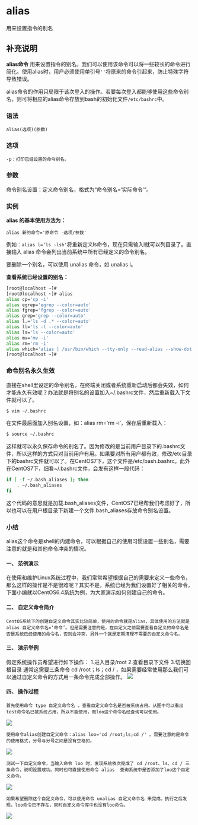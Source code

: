 alias
===

用来设置指令的别名

## 补充说明

**alias命令** 用来设置指令的别名。我们可以使用该命令可以将一些较长的命令进行简化。使用alias时，用户必须使用单引号`''`将原来的命令引起来，防止特殊字符导致错误。

alias命令的作用只局限于该次登入的操作。若要每次登入都能够使用这些命令别名，则可将相应的alias命令存放到bash的初始化文件`/etc/bashrc`中。

### 语法  

```
alias(选项)(参数)
```

### 选项  

```
-p：打印已经设置的命令别名。
```

### 参数  

命令别名设置：定义命令别名，格式为“命令别名=‘实际命令’”。

### 实例  

 **alias 的基本使用方法为：** 

```
alias 新的命令='原命令 -选项/参数'
```

例如：`alias l=‘ls -lsh'`将重新定义ls命令，现在只需输入l就可以列目录了。直接输入 alias 命令会列出当前系统中所有已经定义的命令别名。

要删除一个别名，可以使用 unalias 命令，如 unalias l。

 **查看系统已经设置的别名：** 

```bash
[root@localhost ~]# 
[root@localhost ~]# alias
alias cp='cp -i'
alias egrep='egrep --color=auto'
alias fgrep='fgrep --color=auto'
alias grep='grep --color=auto'
alias l.='ls -d .* --color=auto'
alias ll='ls -l --color=auto'
alias ls='ls --color=auto'
alias mv='mv -i'
alias rm='rm -i'
alias which='alias | /usr/bin/which --tty-only --read-alias --show-dot --show-tilde'
[root@localhost ~]# 

```
### 命令别名永久生效
直接在shell里设定的命令别名，在终端关闭或者系统重新启动后都会失效，如何才能永久有效呢？办法就是将别名的设置加入~/.bashrc文件，然后重新载入下文件就可以了。
```bash
$ vim ~/.bashrc
```
在文件最后面加入别名设置，如：alias rm=’rm -i’，保存后重新载入：
```bash
$ source ~/.bashrc
```
这样就可以永久保存命令的别名了。因为修改的是当前用户目录下的.bashrc文件，所以这样的方式只对当前用户有用。如果要对所有用户都有效，修改/etc目录下的bashrc文件就可以了。在CentOS7下，这个文件是/etc/bash.bashrc。此外在CentOS7下，细看~/.bashrc文件，会发有这样一段代码：
```bash
if [ -f ~/.bash_aliases ]; then
    . ~/.bash_aliases
fi
```

这个代码的意思就是加载.bash_aliases文件，CentOS7已经帮我们考虑好了，所以也可以在用户根目录下新建一个文件.bash_aliases存放命令别名设置。

### 小结

alias这个命令是shell的内建命令，可以根据自己的使用习惯设置一些别名，需要注意的就是和其他命令冲突的情况。




#### 一、 范例演示

在使用和维护Linux系统过程中，我们常常希望根据自己的需要来定义一些命令，那么这样的操作是不是很难呢？其实不是，系统已经为我们设置好了相关的命令，下面小编就以CentOS6.4系统为例，为大家演示如何创建自己的命令。

#### 二、 自定义命令简介
    CentOS系统下的创建自定义命令其实比较简单，使用的命令就是alias，具体使用的方法就是 alias 自定义命令名=‘命令’。但是需要注意的是，在自定义之前需要查看自定义的命令名是否是系统已经使用的命令名，否则会冲突，另外一个就是定期清理不需要的自定义命令名。


#### 三、 演示举例
假定系统操作员希望进行如下操作：
1.进入目录/root
2.查看目录下文件
3.切换回根目录
通常这需要三条命令 cd /root；ls；cd / ，如果需要经常使用那么我们可以通过自定义命令的方式用一条命令完成全部操作。
![](alias\01.png)

#### 四、 操作过程
	首先使用命令 type 自定义命令名 ，查看自定义命令名是否被系统占用。从图中可以看出test命令名已被系统占用，所以不能使用，而loo这个命令名经查询可以使用。
![](alias\02.png)

	使用命令alias创建自定义命令：alias loo='cd /root;ls;cd /' 。需要注意的是命令的使用格式，分号与分号之间是没有空格的。
![](alias\03.png)

	测试一下自定义命令，当输入命令 loo 时，发现系统依次完成了 cd /root、ls、cd / 三条命令，说明设置成功。同时也可直接使用命令 alias  查询系统中是否添加了loo这个自定义命令。
![](alias\04.png)

	如果希望删除这个自定义命令，可以使用命令 unalias 自定义命令名 来完成。执行之后发现，loo命令已不存在，同时自定义命令库中也没有loo命令。
![](alias\05.png)

<!-- Linux命令行搜索引擎：https://jaywcjlove.github.io/linux-command/ -->
